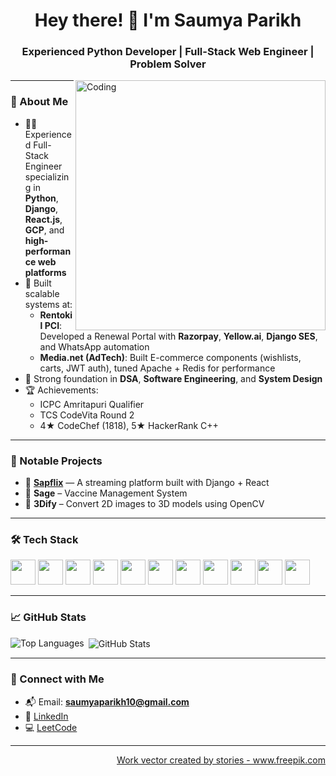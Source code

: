 <h1 align="center">Hey there! 👋 I'm Saumya Parikh</h1>
<h3 align="center">Experienced Python Developer | Full-Stack Web Engineer | Problem Solver</h3>

<img align="right" alt="Coding" width="400" src="https://user-images.githubusercontent.com/53121709/141763256-a546fe68-d1ba-4c0f-a35d-6b32862f7a46.jpg">

---

### 🚀 About Me

- 🧑‍💻 Experienced Full-Stack Engineer specializing in **Python**, **Django**, **React.js**, **GCP**, and **high-performance web platforms**
- 💼 Built scalable systems at:
  - **Rentokil PCI**: Developed a Renewal Portal with **Razorpay**, **Yellow.ai**, **Django SES**, and WhatsApp automation
  - **Media.net (AdTech)**: Built E-commerce components (wishlists, carts, JWT auth), tuned Apache + Redis for performance
- 🧠 Strong foundation in **DSA**, **Software Engineering**, and **System Design**
- 🏆 Achievements:
  - ICPC Amritapuri Qualifier
  - TCS CodeVita Round 2
  - 4★ CodeChef (1818), 5★ HackerRank C++

---

### 🚧 Notable Projects

- 🔭 [**Sapflix**](https://github.com/saumyaparikh/sapflix) — A streaming platform built with Django + React  
- 💉 **Sage** – Vaccine Management System  
- 🧊 **3Dify** – Convert 2D images to 3D models using OpenCV

---

### 🛠️ Tech Stack

<p align="left">
  <img src="https://cdn.jsdelivr.net/gh/devicons/devicon/icons/python/python-original.svg" width="40" height="40" />
  <img src="https://cdn.jsdelivr.net/gh/devicons/devicon/icons/django/django-plain.svg" width="40" height="40" />
  <img src="https://cdn.jsdelivr.net/gh/devicons/devicon/icons/react/react-original.svg" width="40" height="40" />
  <img src="https://cdn.jsdelivr.net/gh/devicons/devicon/icons/javascript/javascript-original.svg" width="40" height="40" />
  <img src="https://cdn.jsdelivr.net/gh/devicons/devicon/icons/mysql/mysql-original.svg" width="40" height="40" />
  <img src="https://cdn.jsdelivr.net/gh/devicons/devicon/icons/redis/redis-original.svg" width="40" height="40" />
  <img src="https://cdn.jsdelivr.net/gh/devicons/devicon/icons/googlecloud/googlecloud-original.svg" width="40" height="40" />
  <img src="https://cdn.jsdelivr.net/gh/devicons/devicon/icons/bootstrap/bootstrap-original.svg" width="40" height="40" />
  <img src="https://cdn.jsdelivr.net/gh/devicons/devicon/icons/html5/html5-original.svg" width="40" height="40" />
  <img src="https://cdn.jsdelivr.net/gh/devicons/devicon/icons/css3/css3-original.svg" width="40" height="40" />
  <img src="https://cdn.jsdelivr.net/gh/devicons/devicon/icons/git/git-original.svg" width="40" height="40" />
</p>

---

### 📈 GitHub Stats

<p>
  <img align="left" src="https://github-readme-stats.vercel.app/api/top-langs?username=saumyaparikh&show_icons=true&locale=en&layout=compact" alt="Top Languages" />
</p>

<p>
  &nbsp;<img align="center" src="https://github-readme-stats.vercel.app/api?username=saumyaparikh&show_icons=true&locale=en" alt="GitHub Stats" />
</p>

---

### 🤝 Connect with Me

- 📬 Email: **saumyaparikh10@gmail.com**  
- 💼 [LinkedIn](https://linkedin.com/in/saumyaparikh)  
- 💻 [LeetCode](https://leetcode.com/saumyaparikh/)  

---

<p align="right"><a href="https://www.freepik.com/vectors/work">Work vector created by stories - www.freepik.com</a></p>
